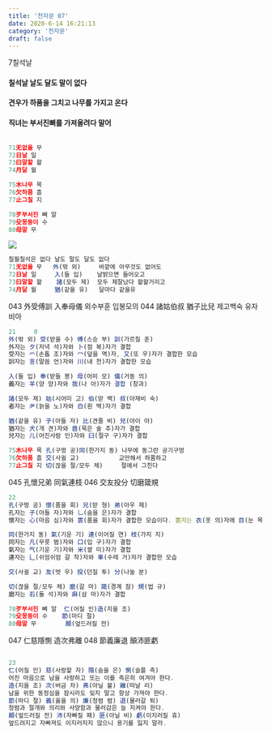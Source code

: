```yaml
---
title: '천자문 07'
date: 2020-6-14 16:21:13
category: '천자문'
draft: false
---
```


7칠석날 
#### 칠석날 날도 달도 말이 없다 
#### 견우가 하품을 그치고 나무를 가지고 온다 
#### 직녀는 부서진뼈를 가져올려다 말어

```js

71无없을 무
72日날 일
73曰말할 왈
74月달 월

75木나무 목
76欠하품 흠
77止그칠 지

78歹부서진 뼈 알
79殳몽둥이 수
80毋말 무
```

![](https://i.ibb.co/SsY0kw8/2020-07-01-3-47-08.png)
```js
칠월칠석은 없다 날도 말도 달도 없다
71无없을 무   外(밖 외)     바깥에 아무것도 없어도
72日날 일     入(들 입)    날밝으면 들어오고
73曰말할 왈    諸(모두 제)  모두 제잘났다 왈왈거리고
74月달 월     猶(같을 유)   달마다 같을유
```
043 外受傅訓 入奉母儀  외수부훈 입봉모의
044 諸姑伯叔 猶子比兒  제고백숙 유자비아

```js
21     0
外(밖 외) 受(받을 수) 傅(스승 부) 訓(가르칠 훈)
外자는 夕(저녁 석)자와 卜(점 복)자가 결합
受자는 爫(손톱 조)자와 冖(덮을 멱)자, 又(또 우)자가 결합한 모습
訓자는 言(말씀 언)자와 川(내 천)자가 결합한 모습

入(들 입) 奉(받들 봉) 母(어미 모) 儀(거동 의)
義자는 羊(양 양)자와 我(나 아)자가 결합 (창과)

諸(모두 제) 姑(시어미 고) 伯(맏 백) 叔(아재비 숙)
者자는 耂(늙을 노)자와 白(흰 백)자가 결합

猶(같을 유) 子(아들 자) 比(견줄 비) 兒(아이 아)
猶자는 犬(개 견)자와 酋(묵은 술 추)자가 결합
兒자는 儿(어진사람 인)자와 臼(절구 구)자가 결합
```
```js
75木나무 목 孔(구멍 공)同(한가지 동) 나무에 동그란 공기구멍
76欠하품 흠 交(사귈 교)           교만해서 하품하고
77止그칠 지 切(끊을 절/모두 체)     절에서 그친다
```
045 孔懷兄弟 同氣連枝 
046 交友投分 切磨箴規 

```js
22
孔(구멍 공) 懷(품을 회) 兄(맏 형) 弟(아우 제)
孔자는 子(아들 자)자와 乚(숨을 은)자가 결합
懷자는 心(마음 심)자와 褱(품을 회)자가 결합한 모습이다. 褱자는 衣(옷 의)자에 目(눈 목)자를 결합

同(한가지 동) 氣(기운 기) 連(이어질 연) 枝(가지 지)
同자는 凡(무릇 범)자와 口(입 구)자가 결합
氣자는 气(기운 기)자와 米(쌀 미)자가 결합
連자는 辶(쉬엄쉬엄 갈 착)자와 車(수레 거)자가 결합한 모습

交(사귈 교) 友(벗 우) 投(던질 투) 分(나눌 분)

切(끊을 절/모두 체) 磨(갈 마) 箴(경계 잠) 規(법 규)
磨자는 石(돌 석)자와 麻(삼 마)자가 결합
```
```js
78歹부서진 뼈 알  仁(어질 인)造(지을 조)
79殳몽둥이 수    節(마디 절)
80毋말 무        顚(엎드러질 전)
```
047 仁慈隱惻 造次弗離 048 節義廉退 顛沛匪虧 
```js

23
仁(어질 인) 慈(사랑할 자) 隱(숨을 은) 惻(슬플 측)
어진 마음으로 남을 사랑하고 또는 이를 측은히 여겨야 한다.
造(지을 조) 次(버금 차) 弗(아닐 불) 離(떠날 리)
남을 위한 동정심을 잠시라도 잊지 말고 항상 가져야 한다.
節(마디 절) 義(옳을 의) 廉(청렴 렴) 退(물러갈 퇴)
청렴과 절개와 의리와 사양함과 물러감은 늘 지켜야 한다.
顚(엎드러질 전) 沛(자빠질 패) 匪(아닐 비) 虧(이지러질 휴)
엎드려지고 자빠져도 이지러지지 않으니 용기를 잃지 말라.
```
<!--stackedit_data:
eyJoaXN0b3J5IjpbLTk5NTkzMTk4OCwtMTE4NzQyNjk4NywtOD
czNTQxMTYwLC0zMjY4OTg1NjAsLTUwMDA4NDQxMiwxNDM5MzI1
MTA2LDExNjE1Njg3NzQsLTEzOTA3NzkzNTgsNTcxNzIxNjQ3LC
04NjE2MjQ2NjgsLTc4NDcwMzE4MSw2Nzg3MTE2MDQsLTE3NzM0
MDM3MTIsLTQ0Nzk2NDcwMiwtMTE5NjE3MDczMywtMTE1Nzg3MD
M3NSwtNjc5NjY4NTMsMzc5ODI2MDQsLTE1MDEyNjM1NzIsODk1
MTU4NDU0XX0=
-->